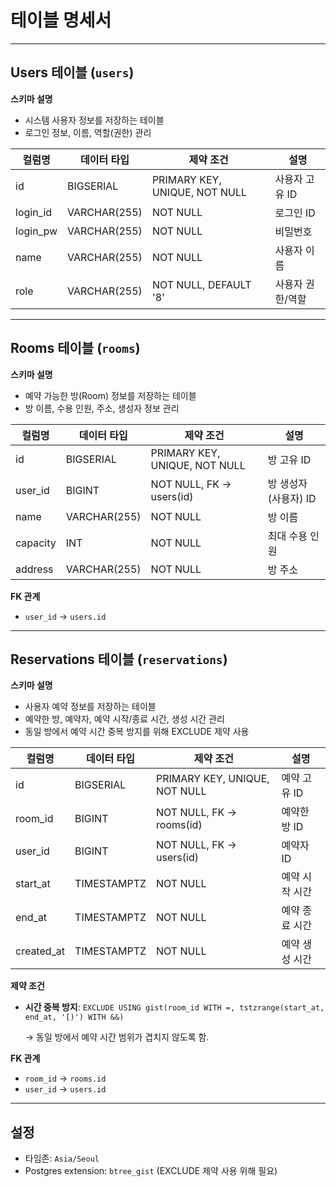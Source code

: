 # **테이블 명세서**

---

## **Users 테이블** (`users`)

**스키마 설명**

- 시스템 사용자 정보를 저장하는 테이블
- 로그인 정보, 이름, 역할(권한) 관리

| 컬럼명 | 데이터 타입 | 제약 조건 | 설명 |
| --- | --- | --- | --- |
| id | BIGSERIAL | PRIMARY KEY, UNIQUE, NOT NULL | 사용자 고유 ID |
| login_id | VARCHAR(255) | NOT NULL | 로그인 ID |
| login_pw | VARCHAR(255) | NOT NULL | 비밀번호 |
| name | VARCHAR(255) | NOT NULL | 사용자 이름 |
| role | VARCHAR(255) | NOT NULL, DEFAULT '8' | 사용자 권한/역할 |

---

## **Rooms 테이블** (`rooms`)

**스키마 설명**

- 예약 가능한 방(Room) 정보를 저장하는 테이블
- 방 이름, 수용 인원, 주소, 생성자 정보 관리

| 컬럼명 | 데이터 타입 | 제약 조건 | 설명 |
| --- | --- | --- | --- |
| id | BIGSERIAL | PRIMARY KEY, UNIQUE, NOT NULL | 방 고유 ID |
| user_id | BIGINT | NOT NULL, FK → users(id) | 방 생성자 (사용자) ID |
| name | VARCHAR(255) | NOT NULL | 방 이름 |
| capacity | INT | NOT NULL | 최대 수용 인원 |
| address | VARCHAR(255) | NOT NULL | 방 주소 |

**FK 관계**

- `user_id` → `users.id`

---

## **Reservations 테이블** (`reservations`)

**스키마 설명**

- 사용자 예약 정보를 저장하는 테이블
- 예약한 방, 예약자, 예약 시작/종료 시간, 생성 시간 관리
- 동일 방에서 예약 시간 중복 방지를 위해 EXCLUDE 제약 사용

| 컬럼명 | 데이터 타입 | 제약 조건 | 설명 |
| --- | --- | --- | --- |
| id | BIGSERIAL | PRIMARY KEY, UNIQUE, NOT NULL | 예약 고유 ID |
| room_id | BIGINT | NOT NULL, FK → rooms(id) | 예약한 방 ID |
| user_id | BIGINT | NOT NULL, FK → users(id) | 예약자 ID |
| start_at | TIMESTAMPTZ | NOT NULL | 예약 시작 시간 |
| end_at | TIMESTAMPTZ | NOT NULL | 예약 종료 시간 |
| created_at | TIMESTAMPTZ | NOT NULL | 예약 생성 시간 |

**제약 조건**

- **시간 중복 방지**: `EXCLUDE USING gist(room_id WITH =, tstzrange(start_at, end_at, '[)') WITH &&)`

  → 동일 방에서 예약 시간 범위가 겹치지 않도록 함.


**FK 관계**

- `room_id` → `rooms.id`
- `user_id` → `users.id`

---

## **설정**

- 타임존: `Asia/Seoul`
- Postgres extension: `btree_gist` (EXCLUDE 제약 사용 위해 필요)